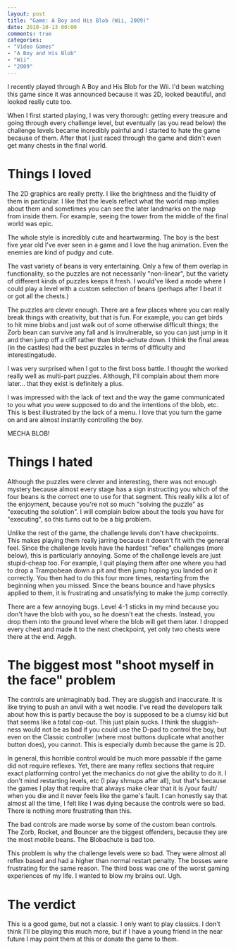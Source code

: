 ```yaml
---
layout: post
title: "Game: A Boy and His Blob (Wii, 2009)"
date: 2010-10-13 00:00
comments: true
categories:
- "Video Games"
- "A Boy and His Blob"
- "Wii"
- "2009"
---
```



I recently played through A Boy and His Blob for the Wii. I'd been
watching this game since it was announced because it was 2D,
looked beautiful, and looked really cute too.

When I first started playing, I was very thorough: getting
every treasure and going through every challenge level, but
eventually (as you read below) the challenge levels became
incredibly painful and I started to hate the game because of
them. After that I just raced through the game and didn't even get
many chests in the final world.

# Things I loved

The 2D graphics are really pretty. I like the brightness and
the fluidity of them in particular. I like that the levels reflect
what the world map implies about them and sometimes you can see
the later landmarks on the map from inside them.  For example,
seeing the tower from the middle of the final world was epic.

The whole style is incredibly cute and heartwarming. The boy is
the best five year old I've ever seen in a game and I love the hug
animation. Even the enemies are kind of pudgy and cute.

The vast variety of beans is very entertaining. Only a few of
them overlap in functionality, so the puzzles are not necessarily
"non-linear", but the variety of different kinds of puzzles keeps
it fresh. I would've liked a mode where I could play a level with
a custom selection of beans (perhaps after I beat it or got all
the chests.)

The puzzles are clever enough. There are a few places where you
can really break things with creativity, but that is fun. For
example, you can get birds to hit mine blobs and just walk out of
some otherwise difficult things; the Zorb bean can survive any
fall and is invulnerable, so you can just jump in it and then jump
off a cliff rather than blob-achute down. I think the final areas
(in the castles) had the best puzzles in terms of difficulty and
interestingatude.

I was very surprised when I got to the first boss battle. I
thought the worked really well as multi-part puzzles. Although,
I'll complain about them more later... that they exist is
definitely a plus.

I was impressed with the lack of text and the way the game
communicated to you what you were supposed to do and the
intentions of the blob, etc. This is best illustrated by the lack
of a menu. I love that you turn the game on and are almost
instantly controlling the boy.

MECHA BLOB!

# Things I hated

Although the puzzles were clever and interesting, there was not
enough mystery because almost every stage has a sign instructing
you which of the four beans is the correct one to use for that
segment. This really kills a lot of the enjoyment, because you're
not so much "solving the puzzle" as "executing the solution". I
will complain below about the tools you have for "executing", so
this turns out to be a big problem.

Unlike the rest of the game, the challenge levels don't have
checkpoints. This makes playing them really jarring because it
doesn't fit with the general feel. Since the challenge levels have
the hardest "reflex" challenges (more below), this is particularly
annoying. Some of the challenge levels are just stupid-cheap
too. For example, I quit playing them after one where you had to
drop a Trampobean down a pit and then jump hoping you landed on it
correctly. You then had to do this four more times, restarting
from the beginning when you missed. Since the beans bounce and
have physics applied to them, it is frustrating and unsatisfying
to make the jump correctly.

There are a few annoying bugs. Level 4-1 sticks in my mind
because you don't have the blob with you, so he doesn't eat the
chests. Instead, you drop them into the ground level where the
blob will get them later. I dropped every chest and made it to the
next checkpoint, yet only two chests were there at the
end. Arggh.

# The biggest most "shoot myself in the face" problem

The controls are unimaginably bad. They are sluggish and
inaccurate. It is like trying to push an anvil with a wet
noodle. I've read the developers talk about how this is partly
because the boy is supposed to be a clumsy kid but that seems like
a total cop-out. This just plain sucks. I think the sluggish-ness
would not be as bad if you could use the D-pad to control the boy,
but even on the Classic controller (where most buttons duplicate
what another button does), you cannot. This is especially dumb
because the game is 2D.

In general, this horrible control would be much more passable
if the game did not require reflexes. Yet, there are many reflex
sections that require exact platforming control yet the mechanics
do not give the ability to do it. I don't mind restarting levels,
etc (I play shmups after all), but that's because the games I play
that require that always make clear that it is /your fault/
when you die and it never feels like the game's fault. I can
honestly say that almost all the time, I felt like I was dying
because the controls were so bad. There is nothing more
frustrating than this.

The bad controls are made worse by some of the custom bean
controls. The Zorb, Rocket, and Bouncer are the biggest offenders,
because they are the most mobile beans. The Blobachute is bad
too.

This problem is why the challenge levels were so bad. They were
almost all reflex based and had a higher than normal restart
penalty. The bosses were frustrating for the same reason. The
third boss was one of the worst gaming experiences of my life. I
wanted to blow my brains out. Ugh.

# The verdict

This is a good game, but not a classic. I only want to play
classics. I don't think I'll be playing this much more, but if I
have a young friend in the near future I may point them at this or
donate the game to them.
